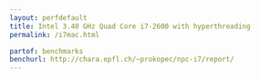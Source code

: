 ```yaml
---
layout: perfdefault
title: Intel 3.40 GHz Quad Core i7-2600 with hyperthreading
permalink: /i7mac.html

partof: benchmarks
benchurl: http://chara.epfl.ch/~prokopec/npc-i7/report/
---
```




